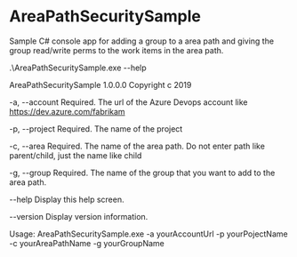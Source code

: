 # AreaPathSecuritySample

Sample C# console app for adding a group to a area path and giving the group read/write perms to the work items in the area path.

.\AreaPathSecuritySample.exe --help

AreaPathSecuritySample 1.0.0.0
Copyright c  2019

  -a, --account    Required. The url of the Azure Devops account like https://dev.azure.com/fabrikam

  -p, --project    Required. The name of the project

  -c, --area       Required. The name of the area path. Do not enter path like parent/child, just the name like child

  -g, --group      Required. The name of the group that you want to add to the area path.

  --help           Display this help screen.

  --version        Display version information.

Usage: AreaPathSecuritySample.exe -a yourAccountUrl -p yourPojectName -c yourAreaPathName -g yourGroupName
